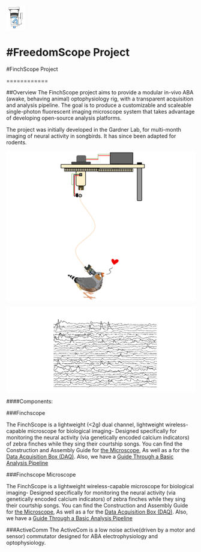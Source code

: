 


<img src="im1.png" alt="Drawing" style="width: 50px;"/>

#FreedomScope Project
=======
#FinchScope Project

============

##Overview
The FinchScope project aims to provide a modular in-vivo ABA (awake, behaving animal) optophysiology rig, with a transparent acquisition and analysis pipeline. The goal is to produce a customizable and scaleable single-photon fluorescent imaging microscope system that takes advantage of developing open-source analysis platforms.

The project was initially developed in the Gardner Lab, for multi-month imaging of neural activity in songbirds. It has since been adapted for rodents.

![ScreenShot](ACS3.png)

![ScreenShot](TRACES.png)



####Components:

###Finchscope

The FinchScope is a lightweight (<2g) dual channel, lightweight wireless-capable microscope for biological imaging- Designed specifically for monitoring the neural activity (via genetically encoded calcium indicators) of zebra finches while they sing their courtship songs. You can find the Construction and Assembly Guide for [the Microscope](https://github.com/WALIII/FreedomScope/wiki/Assembly-Guide), As well as a for the [Data Acquisition Box (DAQ)](https://github.com/WALIII/FreedomScope/wiki/DAQ-Guide).  Also, we have a [Guide Through a Basic Analysis Pipeline](https://github.com/WALIII/FreedomScope/wiki/Analysis-Guide)


###Finchscope Microscope

The FinchScope is a lightweight wireless-capable microscope for biological imaging- Designed specifically for monitoring the neural activity (via genetically encoded calcium indicators) of zebra finches while they sing their courtship songs. You can find the Construction and Assembly Guide for [the Microscope](https://github.com/WALIII/FreedomScope/wiki/Assembly-Guide), As well as a for the [Data Acquisition Box (DAQ)](https://github.com/WALIII/FreedomScope/wiki/DAQ-Guide).  Also, we have a [Guide Through a Basic Analysis Pipeline](https://github.com/WALIII/FreedomScope/wiki/Analysis-Guide)


###ActiveComm
The ActiveCom is a low noise active(driven by a motor and sensor) commutator designed for ABA electrophysiology and optophysiology.
